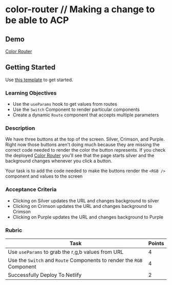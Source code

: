 # color-router // Making a change to be able to ACP

## Demo

[Color Router](https://color-router.netlify.app/)

## Getting Started

Use [this template](https://github.com/alchemycodelab/color-router) to get started.

### Learning Objectives

- Use the `useParams` hook to get values from routes
- Use the `Switch` Component to render particular components
- Create a dynamic `Route` component that accepts multiple parameters

### Description

We have three buttons at the top of the screen. Silver, Crimson, and Purple. Right now those buttons aren't doing much because they are missing the correct code needed to render the color the button represents. If you check the deployed [Color Router](https://color-router.netlify.app/) you'll see that the page starts silver and the background changes whenever you click a button.

Your task is to add the code needed to make the buttons render the `<RGB />` component and values to the screen

### Acceptance Criteria

- Clicking on Silver updates the URL and changes background to silver
- Clicking on Crimson updates the URL and changes background to Crimson
- Clicking on Purple updates the URL and changes background to Purple

### Rubric

| Task | Points |
| --   | --     |
| Use `useParams` to grab the r,g,b values from URL | 4   |
| Use the `Switch` and `Route` Components to render the `RGB` Component | 4   |
| Successfully Deploy To Netlify | 2   |
